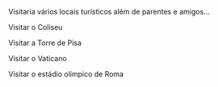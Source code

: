 
Visitaria vários locais turísticos além de parentes e amigos...

Visitar o Coliseu

Visitar a Torre de Pisa

Visitar o Vaticano

Visitar o estádio olímpico de Roma